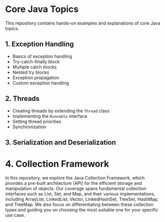 # Core Java Topics

This repository contains hands-on examples and explanations of core Java topics.

## 1. Exception Handling

- Basics of exception handling
- Try-catch-finally block
- Multiple catch blocks
- Nested try blocks
- Exception propagation
- Custom exception handling

## 2. Threads

- Creating threads by extending the `Thread` class
- Implementing the `Runnable` interface
- Setting thread priorities
- Synchronization

## 3. Serialization and Deserialization

# 4. Collection Framework

In this repository, we explore the Java Collection Framework, which provides a pre-built architecture (API) for the efficient storage and manipulation of objects. Our coverage spans fundamental collection interfaces such as List, Set, and Map, and their various implementations, including ArrayList, LinkedList, Vector, LinkedHashSet, TreeSet, HashMap, and TreeMap. We also focus on differentiating between these collection types and guiding you on choosing the most suitable one for your specific use case.
